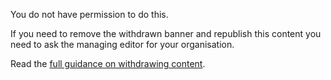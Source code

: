 You do not have permission to do this.

If you need to remove the withdrawn banner and republish this content you need to ask the managing editor for your organisation.

Read the [full guidance on withdrawing content](https://www.gov.uk/guidance/content-design/gov-uk-content-retention-and-withdrawal-archiving-policy).

